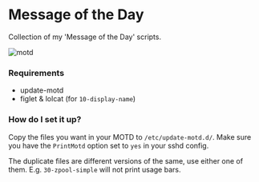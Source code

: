 # Message of the Day

Collection of my 'Message of the Day' scripts.

![motd](motd.png)


### Requirements

  * update-motd
  * figlet & lolcat (for `10-display-name`)


### How do I set it up?

Copy the files you want in your MOTD to `/etc/update-motd.d/`. Make sure you have the `PrintMotd`
option set to `yes` in your sshd config.

The duplicate files are different versions of the same, use either one of them. E.g. `30-zpool-simple`
will not print usage bars.
